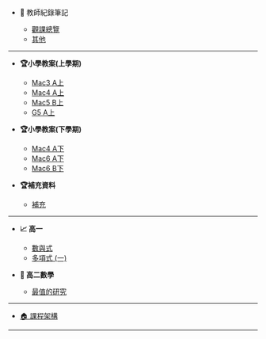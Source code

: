 - 🤗 教師紀錄筆記

    - [觀課總覽](寰宇教師/觀課總覽.md)
    - [其他](寰宇教師/Other.md)

---

- **🏆小學教案(上學期)**

  - [Mac3 A上](國小數學/Mac3A.md)
  - [Mac4 A上](國小數學/Mac4A.md)
  - [Mac5 B上](國小數學/Mac5B.md)
  - [G5 A上](國小數學/G5A.md)

- **🏆小學教案(下學期)**

  - [Mac4 A下](國小數學/Mac4A-.md)
  - [Mac6 A下](國小數學/Mac6A-.md)
  - [Mac6 B下](國小數學/Mac6B-.md)


  <!-- - [四年級](國小數學/四年級數學.md) -->
  <!-- - [五年級](國小數學/五年級數學.md) -->
  <!-- - [六年級](國小數學/六年級數學.md) -->

- **🏆補充資料**

  - [補充](國小數學/補充資料.md)

---

- **📈 高一**

  - [數與式](高中數學/高一/數與式.md)
  - [多項式 (一)](高中數學/高一/多項式一.md)

- **📐 高二數學**

  - [最值的研究](高中數學/高二/最值的研究.md)

<!-- - **📌 國中數學**

  - [📚 架構總覽](國中數學/README.md) -->

---

- [🏠 課程架構](README.md)

<!-- - **📌 小學數學** -->
<!---->
<!--   - [📚 架構總覽](國小數學/README.md) -->
<!---->
<!-- - **📌 高中數學** -->
<!--   - [📚 架構總覽](高中數學/README.md) -->

---

